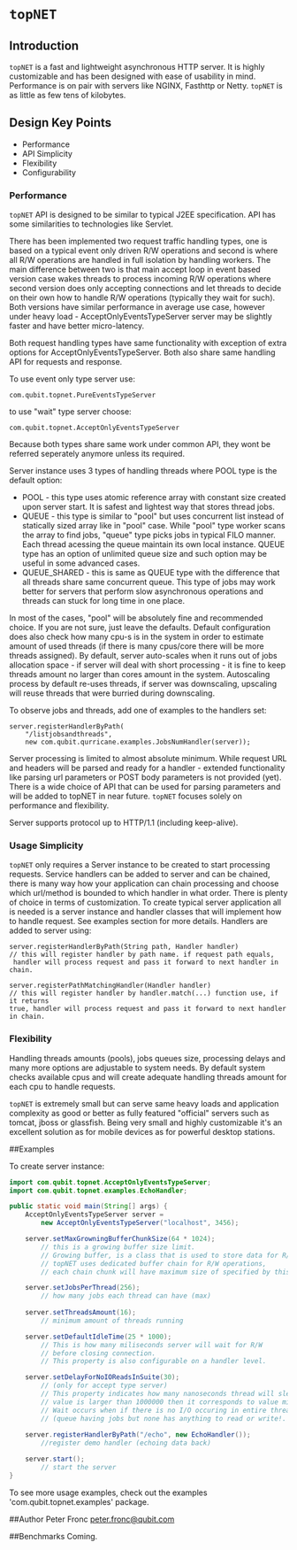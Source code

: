 # `topNET`

## Introduction

`topNET` is a fast and lightweight asynchronous HTTP server. It is highly 
customizable and has been designed with ease of usability in mind.
Performance is on pair with servers like NGINX, Fasthttp or Netty.
`topNET` is as little as few tens of kilobytes.

## Design Key Points
* Performance
* API Simplicity
* Flexibility
* Configurability

### Performance

`topNET` API is designed to be similar to typical J2EE specification.
API has some similarities to technologies like Servlet.

There has been implemented two request traffic handling types, one is based on a typical event 
only driven R/W operations and second is where all R/W operations 
are handled in full isolation by handling workers. The main difference between 
two is that main accept loop in event based version case wakes threads to process
 incoming R/W operations where second version does only accepting connections 
and let threads to decide on their own how to handle R/W operations (typically they
 wait for such).
Both versions have similar performance in average use case, however under heavy 
load - AcceptOnlyEventsTypeServer server may be slightly faster and have better 
micro-latency.

Both request handling types have same functionality with exception of extra 
options for AcceptOnlyEventsTypeServer.
Both also share same handling API for requests and response.

To use event only type server use:
```
com.qubit.topnet.PureEventsTypeServer
```
to use "wait" type server choose:
```
com.qubit.topnet.AcceptOnlyEventsTypeServer
```

Because both types share same work under common API, they wont be referred seperately 
anymore unless its required.

Server instance uses 3 types of handling threads where POOL type is the default option:
* POOL - this type uses atomic reference array with constant 
    size created upon server start. It is safest and lightest way that stores 
    thread jobs. 
* QUEUE - this type is similar to "pool" but uses concurrent list instead of 
    statically sized array like in "pool" case. While "pool" type worker scans the 
    array to find jobs, "queue" type picks jobs in typical FILO manner. 
    Each thread acessing the queue maintain its own local instance. 
    QUEUE type has an option of unlimited queue size and such option 
    may be useful in some advanced cases.
* QUEUE_SHARED - this is same as QUEUE type with the difference that all threads 
    share same concurrent queue. This type of jobs may work better for servers that 
    perform slow asynchronous operations and threads can stuck for long time in 
    one place.

In most of the cases, "pool" will be absolutely fine and recommended choice. 
If you are not sure, just leave the defaults. 
Default configuration does also check how many cpu-s is in the system in order to
 estimate amount of used threads (if there is many cpus/core there will be more 
threads assigned). By default, server auto-scales when it runs out of jobs allocation
space - if server will deal with short processing - it is fine to keep threads amount 
no larger than cores amount in the system. Autoscaling process by default re-uses threads, 
if server was downscaling, upscaling will reuse threads that were burried during 
downscaling.

To observe jobs and threads, add one of examples to the handlers set: 

```
server.registerHandlerByPath(
    "/listjobsandthreads",
    new com.qubit.qurricane.examples.JobsNumHandler(server));

```

Server processing is limited to almost absolute minimum. While request URL and headers will be parsed and ready for a handler - extended functionality like parsing url parameters or POST body parameters is not provided (yet). 
There is a wide choice of API that can be used for parsing parameters and will be added to topNET in near future.
`topNET` focuses solely on performance and flexibility.

Server supports protocol up to HTTP/1.1 (including keep-alive).

### Usage Simplicity
`topNET` only requires a Server instance to be created to start processing requests. 
Service handlers can be added to server and can be chained, there is many 
way how your application can chain processing and choose which url/method is bounded 
to which handler in what order. There is plenty of choice in terms of customization.
To create typical server application all is needed is a server instance and handler 
classes that will implement how to handle request. See examples section for more 
details. Handlers are added to server using:

```
server.registerHandlerByPath(String path, Handler handler)
// this will register handler by path name. if request path equals,
 handler will process request and pass it forward to next handler in chain.

server.registerPathMatchingHandler(Handler handler)
// this will register handler by handler.match(...) function use, if it returns
true, handler will process request and pass it forward to next handler in chain.

```

### Flexibility 
Handling threads amounts (pools), jobs queues size, processing delays and many 
more options are adjustable to system needs. By default system checks available 
cpus and will create adequate handling threads amount for each cpu to handle requests.

`topNET` is extremely small but can serve same heavy loads and application complexity 
as good or better as fully featured "official" servers such as tomcat, jboss or glassfish. 
Being very small and highly customizable it's an excellent solution as 
for mobile devices as for powerful desktop stations.


##Examples

To create server instance:

```java
import com.qubit.topnet.AcceptOnlyEventsTypeServer;
import com.qubit.topnet.examples.EchoHandler;

public static void main(String[] args) {
	AcceptOnlyEventsTypeServer server = 
        new AcceptOnlyEventsTypeServer("localhost", 3456);

	server.setMaxGrowningBufferChunkSize(64 * 1024); 
        // this is a growing buffer size limit.
        // Growing buffer, is a class that is used to store data for R/W operations. 
        // topNET uses dedicated buffer chain for R/W operations, 
        // each chain chunk will have maximum size of specified by this setter.

	server.setJobsPerThread(256);
        // how many jobs each thread can have (max)
  	
    server.setThreadsAmount(16);
        // minimum amount of threads running

  	server.setDefaultIdleTime(25 * 1000);
        // This is how many miliseconds server will wait for R/W 
        // before closing connection.
  		// This property is also configurable on a handler level.

  	server.setDelayForNoIOReadsInSuite(30);
        // (only for accept type server)
        // This property indicates how many nanoseconds thread will sleep (if
        // value is larger than 1000000 then it corresponds to value miliseconds after dividing by 1000000).
  		// Wait occurs when if there is no I/O occuring in entire threads queue 
        // (queue having jobs but none has anything to read or write!.
  	
  	server.registerHandlerByPath("/echo", new EchoHandler());
        //register demo handler (echoing data back)

  	server.start();
        // start the server
}
```

To see more usage examples, check out the examples 'com.qubit.topnet.examples' package.

##Author
Peter Fronc <peter.fronc@qubit.com>

##Benchmarks
Coming.

